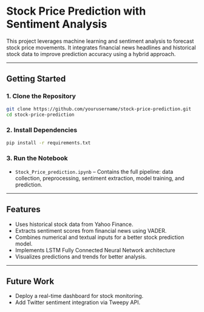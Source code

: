 # Stock Price Prediction with Sentiment Analysis

This project leverages machine learning and sentiment analysis to forecast stock price movements. It integrates financial news headlines and historical stock data to improve prediction accuracy using a hybrid approach.

---

## Getting Started

### 1. Clone the Repository

```bash
git clone https://github.com/yourusername/stock-price-prediction.git
cd stock-price-prediction
```

### 2. Install Dependencies

```bash
pip install -r requirements.txt
```

### 3. Run the Notebook

* `Stock_Price_prediction.ipynb` – Contains the full pipeline: data collection, preprocessing, sentiment extraction, model training, and prediction.

---

## Features

* Uses historical stock data from Yahoo Finance.
* Extracts sentiment scores from financial news using VADER.
* Combines numerical and textual inputs for a better stock prediction model.
* Implements LSTM Fully Connected Neural Network architecture
* Visualizes predictions and trends for better analysis.

---

## Future Work

* Deploy a real-time dashboard for stock monitoring.
* Add Twitter sentiment integration via Tweepy API.